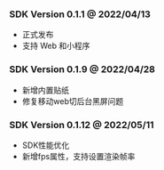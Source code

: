 ### SDK Version 0.1.1 @ 2022/04/13
- 正式发布
- 支持 Web 和小程序

### SDK Version 0.1.9 @ 2022/04/28
- 新增内置贴纸
- 修复移动web切后台黑屏问题

### SDK Version 0.1.12 @ 2022/05/11
- SDK性能优化
- 新增fps属性，支持设置渲染帧率